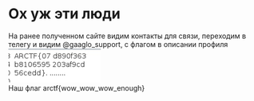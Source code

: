 # Ох уж эти люди
На ранее полученном сайте видим контакты для связи, переходим в телегу и видим @gaaglo_support, с флагом в описании профиля  
![strings](https://github.com/Lip4ik/arctf/blob/main/misc/%D0%A1%D1%82%D0%B5%D0%B3%D0%B0%D0%BD%D0%BE%D0%BF%D0%BE%D0%BD%D0%B3/solve/data.jpg)  
Наш флаг arctf{wow_wow_wow_enough}  

